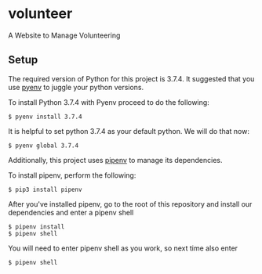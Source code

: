 # volunteer

A Website to Manage Volunteering

## Setup

The required version of Python for this project is 3.7.4. It suggested that you use [pyenv](https://github.com/pyenv/pyenv) to juggle your python versions. 

To install Python 3.7.4 with Pyenv proceed to do the following:

```
$ pyenv install 3.7.4
```

It is helpful to set python 3.7.4 as your default python. We will do that now:

```
$ pyenv global 3.7.4
```

Additionally, this project uses [pipenv](https://docs.pipenv.org/en/latest/) to manage its dependencies.

To install pipenv, perform the following:

```
$ pip3 install pipenv
```

After you've installed pipenv, go to the root of this repository and install our dependencies and enter a pipenv shell

```
$ pipenv install
$ pipenv shell
```

You will need to enter pipenv shell as you work, so next time also enter

```
$ pipenv shell
```
